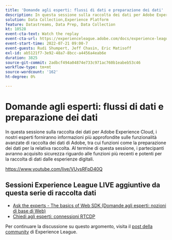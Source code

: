 ```yaml
---
title: 'Domande agli esperti: flussi di dati e preparazione dei dati'
description: In questa sessione sulla raccolta dei dati per Adobe Experience Cloud, i nostri esperti forniranno informazioni più approfondite sulle funzionalità avanzate di raccolta dei dati di Adobe, tra cui funzioni come la preparazione dei dati per la relativa raccolta. Al termine di questa sessione, i partecipanti avranno acquisito sicurezza riguardo alle funzioni più recenti e potenti per la raccolta di dati dalle esperienze digitali.
solution: Data Collection,Experience Platform
feature: Datastreams, Data Prep, Data Collection
kt: 10528
event-cta-text: Watch the replay
event-cta-url: https://experienceleague.adobe.com/docs/experience-league-live-events/events/episodes/exl-live-episode-07-21-22.html?lang=it
event-start-time: 2022-07-21 09:00-7
event-guests: Rudi Shumpert, Jeff Chasin, Eric Matisoff
exl-id: ab5121f7-3e92-48a7-8bcc-a4456a4eab6e
duration: 3825
source-git-commit: 2adbcf494a04874e733c971ac760b1eabeb53c46
workflow-type: tm+mt
source-wordcount: '162'
ht-degree: 0%

---
```


# Domande agli esperti: flussi di dati e preparazione dei dati

In questa sessione sulla raccolta dei dati per Adobe Experience Cloud, i nostri esperti forniranno informazioni più approfondite sulle funzionalità avanzate di raccolta dei dati di Adobe, tra cui funzioni come la preparazione dei dati per la relativa raccolta. Al termine di questa sessione, i partecipanti avranno acquisito sicurezza riguardo alle funzioni più recenti e potenti per la raccolta di dati dalle esperienze digitali.

https://www.youtube.com/live/VUysRFpD40Q

## Sessioni Experience League LIVE aggiuntive da questa serie di raccolta dati

* [Ask the experts - The basics of Web SDK (Domande agli esperti: nozioni di base di Web)](exl-live-episode-05-26-22.md)
* [Chiedi agli esperti: connessioni RTCDP](exl-live-episode-06-23-22.md)

Per continuare la discussione su questo argomento, visita il [post della community](https://experienceleaguecommunities.adobe.com/t5/adobe-experience-platform/aep-community-qna-coffee-break-7-21-22-10-30am-pt-adobe/td-p/461503) di Experience League.

